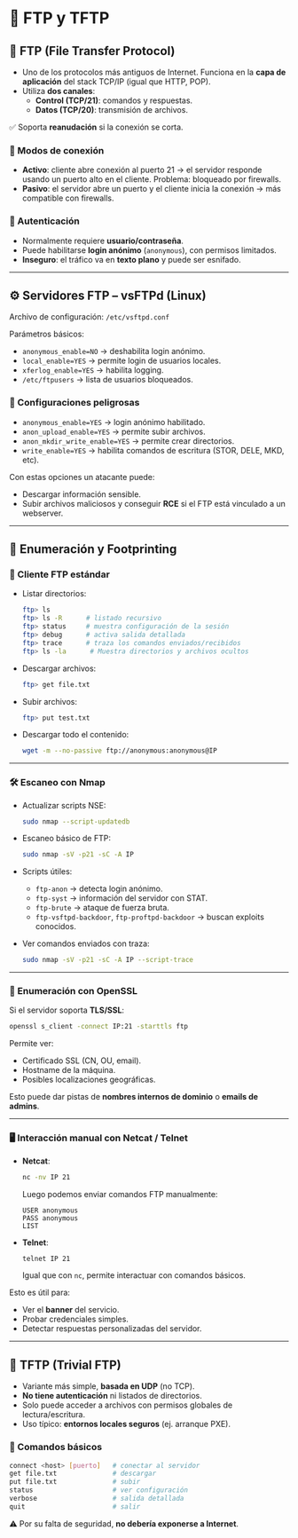 # 📡 FTP y TFTP

## 🔹 FTP (File Transfer Protocol)
- Uno de los protocolos más antiguos de Internet. Funciona en la **capa de aplicación** del stack TCP/IP (igual que HTTP, POP).  
- Utiliza **dos canales**:
  - **Control (TCP/21)**: comandos y respuestas.  
  - **Datos (TCP/20)**: transmisión de archivos.  

✅ Soporta **reanudación** si la conexión se corta.  

### 🔀 Modos de conexión
- **Activo**: cliente abre conexión al puerto 21 → el servidor responde usando un puerto alto en el cliente. Problema: bloqueado por firewalls.  
- **Pasivo**: el servidor abre un puerto y el cliente inicia la conexión → más compatible con firewalls.  

### 🔑 Autenticación
- Normalmente requiere **usuario/contraseña**.  
- Puede habilitarse **login anónimo** (`anonymous`), con permisos limitados.  
- **Inseguro**: el tráfico va en **texto plano** y puede ser esnifado.  

---

## ⚙️ Servidores FTP – vsFTPd (Linux)
Archivo de configuración: `/etc/vsftpd.conf`  

Parámetros básicos:
- `anonymous_enable=NO` → deshabilita login anónimo.  
- `local_enable=YES` → permite login de usuarios locales.  
- `xferlog_enable=YES` → habilita logging.  
- `/etc/ftpusers` → lista de usuarios bloqueados.  

### 🚩 Configuraciones peligrosas
- `anonymous_enable=YES` → login anónimo habilitado.  
- `anon_upload_enable=YES` → permite subir archivos.  
- `anon_mkdir_write_enable=YES` → permite crear directorios.  
- `write_enable=YES` → habilita comandos de escritura (STOR, DELE, MKD, etc).  

Con estas opciones un atacante puede:
- Descargar información sensible.  
- Subir archivos maliciosos y conseguir **RCE** si el FTP está vinculado a un webserver.  

---

## 🔎 Enumeración y Footprinting

### 📂 Cliente FTP estándar
- Listar directorios:  
  ```bash
  ftp> ls
  ftp> ls -R      # listado recursivo
  ftp> status     # muestra configuración de la sesión
  ftp> debug      # activa salida detallada
  ftp> trace      # traza los comandos enviados/recibidos
  ftp> ls -la      # Muestra directorios y archivos ocultos
  ```
- Descargar archivos:  
  ```bash
  ftp> get file.txt
  ```
- Subir archivos:  
  ```bash
  ftp> put test.txt
  ```
- Descargar todo el contenido:  
  ```bash
  wget -m --no-passive ftp://anonymous:anonymous@IP
  ```

---

### 🛠️ Escaneo con Nmap
- Actualizar scripts NSE:
  ```bash
  sudo nmap --script-updatedb
  ```
- Escaneo básico de FTP:
  ```bash
  sudo nmap -sV -p21 -sC -A IP
  ```
- Scripts útiles:
  - `ftp-anon` → detecta login anónimo.  
  - `ftp-syst` → información del servidor con STAT.  
  - `ftp-brute` → ataque de fuerza bruta.  
  - `ftp-vsftpd-backdoor`, `ftp-proftpd-backdoor` → buscan exploits conocidos.  

- Ver comandos enviados con traza:
  ```bash
  sudo nmap -sV -p21 -sC -A IP --script-trace
  ```

---

### 🔐 Enumeración con OpenSSL
Si el servidor soporta **TLS/SSL**:
```bash
openssl s_client -connect IP:21 -starttls ftp
```
Permite ver:
- Certificado SSL (CN, OU, email).  
- Hostname de la máquina.  
- Posibles localizaciones geográficas.  

Esto puede dar pistas de **nombres internos de dominio** o **emails de admins**.  

---

### 🖥️ Interacción manual con Netcat / Telnet
- **Netcat**:
  ```bash
  nc -nv IP 21
  ```
  Luego podemos enviar comandos FTP manualmente:  
  ```
  USER anonymous
  PASS anonymous
  LIST
  ```
- **Telnet**:
  ```bash
  telnet IP 21
  ```
  Igual que con `nc`, permite interactuar con comandos básicos.  

Esto es útil para:
- Ver el **banner** del servicio.  
- Probar credenciales simples.  
- Detectar respuestas personalizadas del servidor.  

---

## 🔹 TFTP (Trivial FTP)
- Variante más simple, **basada en UDP** (no TCP).  
- **No tiene autenticación** ni listados de directorios.  
- Solo puede acceder a archivos con permisos globales de lectura/escritura.  
- Uso típico: **entornos locales seguros** (ej. arranque PXE).  

### 📌 Comandos básicos
```bash
connect <host> [puerto]   # conectar al servidor
get file.txt              # descargar
put file.txt              # subir
status                    # ver configuración
verbose                   # salida detallada
quit                      # salir
```

⚠️ Por su falta de seguridad, **no debería exponerse a Internet**.  
